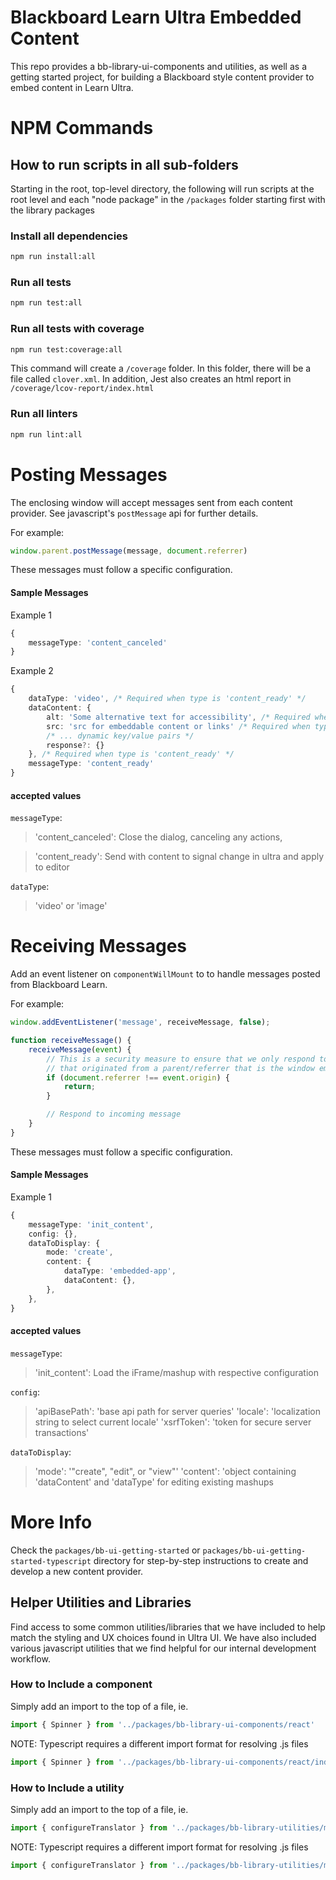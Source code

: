 # Blackboard Learn Ultra Embedded Content
This repo provides a bb-library-ui-components and utilities, as well as a getting started project, for building a Blackboard style content provider to embed content in Learn Ultra.

# NPM Commands

## How to run scripts in all sub-folders

Starting in the root, top-level directory, the following will run scripts at the root level and each "node package" in the `/packages` folder starting first with the library packages

### Install all dependencies
```bash
npm run install:all
```

### Run all tests
```bash
npm run test:all
```

### Run all tests with coverage
```bash
npm run test:coverage:all
```

This command will create a `/coverage` folder. In this folder, there will be a file called `clover.xml`. In addition, Jest also creates an html report in `/coverage/lcov-report/index.html`

### Run all linters
```bash
npm run lint:all
```

# Posting Messages
The enclosing window will accept messages sent from each content provider. See javascript's `postMessage` api for further details.

For example:
```javascript
window.parent.postMessage(message, document.referrer)
```
These messages must follow a specific configuration.

#### Sample Messages
Example 1
```typescript
{
    messageType: 'content_canceled'
}
```

Example 2
```typescript
{
    dataType: 'video', /* Required when type is 'content_ready' */
    dataContent: {
        alt: 'Some alternative text for accessibility', /* Required when type is 'content_ready' */
        src: 'src for embeddable content or links' /* Required when type is 'content_ready' and output is embeddable */
        /* ... dynamic key/value pairs */
        response?: {}
    }, /* Required when type is 'content_ready' */
    messageType: 'content_ready'
}
```
#### accepted values
`messageType`:
>'content_canceled': Close the dialog, canceling any actions,

>'content_ready': Send with content to signal change in ultra and apply to editor

`dataType`:
> 'video' or 'image'

# Receiving Messages
Add an event listener on `componentWillMount` to to handle messages posted from Blackboard Learn.

For example:
```javascript
window.addEventListener('message', receiveMessage, false);

function receiveMessage() {
    receiveMessage(event) {
        // This is a security measure to ensure that we only respond to messages
        // that originated from a parent/referrer that is the window embedding this iFrame
        if (document.referrer !== event.origin) {
            return;
        }

        // Respond to incoming message
    }
}
```
These messages must follow a specific configuration.

#### Sample Messages
Example 1
```typescript
{
    messageType: 'init_content',
    config: {},
    dataToDisplay: {
        mode: 'create',
        content: {
            dataType: 'embedded-app',
            dataContent: {},
        },
    },
}
```

#### accepted values
`messageType`:
>'init_content': Load the iFrame/mashup with respective configuration

`config`:
> 'apiBasePath': 'base api path for server queries'
> 'locale': 'localization string to select current locale'
> 'xsrfToken': 'token for secure server transactions'

`dataToDisplay`:
> 'mode': '"create", "edit", or "view"'
> 'content': 'object containing 'dataContent'
 and 'dataType' for editing existing mashups
# More Info
Check the `packages/bb-ui-getting-started` or `packages/bb-ui-getting-started-typescript` directory for step-by-step instructions to create and develop a new content provider.

## Helper Utilities and Libraries

Find access to some common utilities/libraries that we have included to help match the styling and UX choices found in Ultra UI. We have also included various javascript utilities that we find helpful for our internal development workflow.

### How to Include a component
Simply add an import to the top of a file, ie.
```javascript
import { Spinner } from '../packages/bb-library-ui-components/react'
```
NOTE: Typescript requires a different import format for resolving .js files
```javascript
import { Spinner } from '../packages/bb-library-ui-components/react/index.js'
```

### How to Include a utility
Simply add an import to the top of a file, ie.
```javascript
import { configureTranslator } from '../packages/bb-library-utilities/main'
```
NOTE: Typescript requires a different import format for resolving .js files
```javascript
import { configureTranslator } from '../packages/bb-library-utilities/main/index.js'
```
